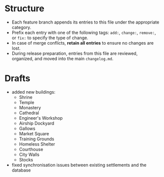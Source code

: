 # Structure
- Each feature branch appends its entries to this file under the appropriate category.
- Prefix each entry with one of the following tags: `add:`, `change:`, `remove:`, or `fix:` to specify the type of change.
- In case of merge conflicts, **retain all entries** to ensure no changes are lost.
- During release preparation, entries from this file are reviewed, organized, and moved into the main `changelog.md`.
# Drafts
- added new buildings:
    - Shrine
    - Temple
    - Monastery
    - Cathedral
    - Engineer's Workshop
    - Airship Dockyard
    - Gallows
    - Market Square
    - Training Grounds
    - Homeless Shelter
    - Courthouse
    - City Walls
    - Stocks
- fixed synchronisation issues between existing settlements and the database